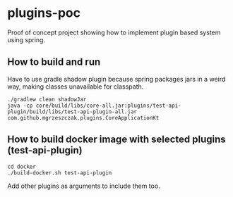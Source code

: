 # plugins-poc

Proof of concept project showing how to implement plugin based system using spring.

## How to build and run

Have to use gradle shadow plugin because spring packages jars in a weird way,
making classes unavailable for classpath. 

```
./gradlew clean shadowJar
java -cp core/build/libs/core-all.jar:plugins/test-api-plugin/build/libs/test-api-plugin-all.jar com.github.mgrzeszczak.plugins.CoreApplicationKt
```

## How to build docker image with selected plugins (test-api-plugin)

```
cd docker
./build-docker.sh test-api-plugin
```

Add other plugins as arguments to include them too.